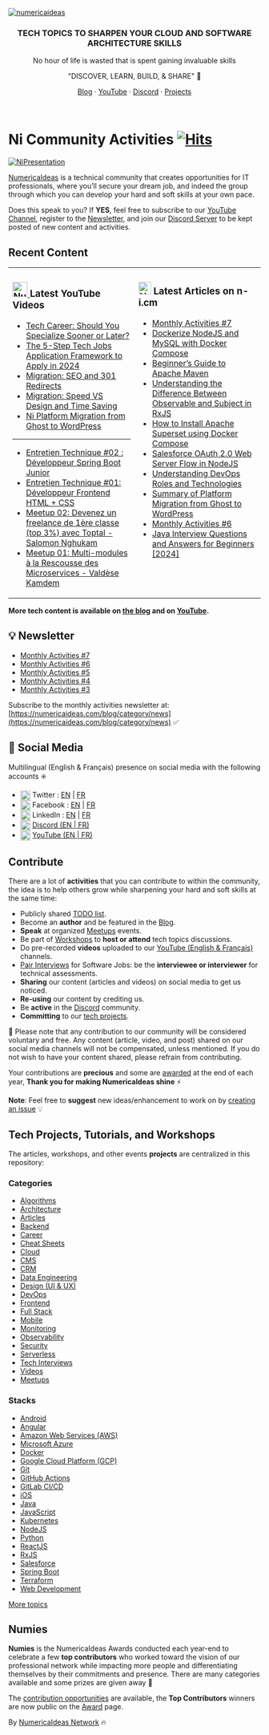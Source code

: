 <a href="https://numericaideas.com" target="blank"><img align="center" src="ni-github-banner.png" alt="numericaideas" /></a>

<h3 align="center">TECH TOPICS TO SHARPEN YOUR CLOUD AND SOFTWARE ARCHITECTURE SKILLS</h3>
<p align="center">No hour of life is wasted that is spent gaining invaluable skills</p>
<p align="center">"DISCOVER, LEARN, BUILD, & SHARE" 🚀</p>
<p align="center"><a href="https://numericaideas.com/blog/">Blog</a> · <a href="https://www.youtube.com/@numericaideas/channels?sub_confirmation=1">YouTube</a> · <a href="https://discord.numericaideas.com">Discord</a> · <a href="https://github.com/numerica-ideas/community#tech-projects">Projects</a></p>
<br/>

# Ni Community Activities&nbsp;[![Hits](https://hits.seeyoufarm.com/api/count/incr/badge.svg?url=https%3A%2F%2Fgithub.com%2Fnumerica-ideas%2Fcommunity&count_bg=%2379C83D&title_bg=%23555555&icon=&icon_color=%23E7E7E7&title=hits&edge_flat=false)](https://numericaideas.com)

[![NiPresentation](./ni-presentation-play.gif)](https://youtu.be/6bdCyAZCUTg)

[NumericaIdeas](https://numericaideas.com) is a technical community that creates opportunities for IT professionals, where you’ll secure your dream job, and indeed the group through which you can develop your hard and soft skills at your own pace.

Does this speak to you? If **YES**, feel free to subscribe to our [YouTube Channel](https://www.youtube.com/@numericaideas/channels?sub_confirmation=1), register to the [Newsletter](https://numericaideas.com/blog/category/news), and join our [Discord Server](https://discord.numericaideas.com) to be kept posted of new content and activities.

## Recent Content
<table><tr><td valign="top" width="50%">

### <a href="https://www.youtube.com/@numericaideas/channels?sub_confirmation=1"><img src="https://raw.githubusercontent.com/rahuldkjain/github-profile-readme-generator/master/src/images/icons/Social/youtube.svg" title="NumericaIdeas YouTube Channel" alt="NumericaIdeas YouTube Channel" width="30"/> </a>   Latest YouTube Videos      
 
<!-- ENGLISH-YOUTUBE-VIDEOS:START -->
- [Tech Career: Should You Specialize Sooner or Later?](https://www.youtube.com/watch?v=tADeuqlCylI)
- [The 5-Step Tech Jobs Application Framework to Apply in 2024](https://www.youtube.com/watch?v=jU_8xL9ywfA)
- [Migration: SEO and 301 Redirects](https://www.youtube.com/watch?v=YonptTEEqWk)
- [Migration: Speed VS Design and Time Saving](https://www.youtube.com/watch?v=zV_ocd33-ZQ)
- [Ni Platform Migration from Ghost to WordPress](https://www.youtube.com/watch?v=bqD0Pp_qDbk)
<!-- ENGLISH-YOUTUBE-VIDEOS:END -->

----------------

<!-- FRENCH-YOUTUBE-VIDEOS:START -->
- [Entretien Technique #02 : Développeur Spring Boot Junior](https://www.youtube.com/watch?v=V0NHhdOOvY0)
- [Entretien Technique #01: Développeur Frontend HTML + CSS](https://www.youtube.com/watch?v=ILGVVFNeRcY)
- [Meetup 02: Devenez un freelance de 1ère classe &lpar;top 3%&rpar; avec Toptal - Salomon Nghukam](https://www.youtube.com/watch?v=AmhMAQTxcGg)
- [Meetup 01: Multi-modules à la Rescousse des Microservices - Valdèse Kamdem](https://www.youtube.com/watch?v=e_LJvcikUCk)
<!-- FRENCH-YOUTUBE-VIDEOS:END -->
 
</td><td valign="top" width="50%">

### <a href="https://numericaideas.com/blog"><img src="https://avatars.githubusercontent.com/u/84835921?s=48&v=4" title="NumericaIdeas" alt="NumericaIdeas" width="25"/></a>   Latest Articles on n-i.cm     
<!-- TECH-POSTS-LIST:START -->
- [Monthly Activities #7](https://numericaideas.com/blog/monthly-activities-7/)
- [Dockerize NodeJS and MySQL with Docker Compose](https://numericaideas.com/blog/docker-compose-nodejs-mysql/)
- [Beginner’s Guide to Apache Maven](https://numericaideas.com/blog/maven-for-beginners/)
- [Understanding the Difference Between Observable and Subject in RxJS](https://numericaideas.com/blog/difference-between-observable-and-subject-in-rxjs/)
- [How to Install Apache Superset using Docker Compose](https://numericaideas.com/blog/install-apache-superset-via-docker-compose/)
- [Salesforce OAuth 2.0 Web Server Flow in NodeJS](https://numericaideas.com/blog/salesforce-oauth2-web-server-flow/)
- [Understanding DevOps Roles and Technologies](https://numericaideas.com/blog/understanding-devops-roles-and-technologies/)
- [Summary of Platform Migration from Ghost to WordPress](https://numericaideas.com/blog/platform-migration-from-ghost-to-wordpress/)
- [Monthly Activities #6](https://numericaideas.com/blog/monthly-activities-6/)
- [Java Interview Questions and Answers for Beginners [2024]](https://numericaideas.com/blog/java-interview-questions-for-beginners/)
<!-- TECH-POSTS-LIST:END -->

</td></tr></table>

**More tech content is available on [the blog](https://numericaideas.com/blog/) and on [YouTube](https://www.youtube.com/@numericaideas/channels?sub_confirmation=1).**

## 💡 Newsletter
<!-- NI-NEWS-LIST:START -->
- [Monthly Activities #7](https://numericaideas.com/blog/monthly-activities-7/)
- [Monthly Activities #6](https://numericaideas.com/blog/monthly-activities-6/)
- [Monthly Activities #5](https://numericaideas.com/blog/monthly-recap-5/)
- [Monthly Activities #4](https://numericaideas.com/blog/monthly-recap-4/)
- [Monthly Activities #3](https://numericaideas.com/blog/monthly-recap-3/)
<!-- NI-NEWS-LIST:END -->

Subscribe to the monthly activities newsletter at: [https://numericaideas.com/blog/category/news](https://numericaideas.com/blog/category/news) ✅

## 👥 Social Media
Multilingual (English & Français) presence on social media with the following accounts :eight_spoked_asterisk:
- <img align="center" src="https://raw.githubusercontent.com/rahuldkjain/github-profile-readme-generator/master/src/images/icons/Social/twitter.svg" alt="gautamkrishnar" height="20" width="20" /> Twitter  : [EN](https://twitter.com/numericaideas) | [FR](https://twitter.com/NumericaIdeasFr)
- <img align="center" src="https://raw.githubusercontent.com/rahuldkjain/github-profile-readme-generator/master/src/images/icons/Social/facebook.svg" alt="gautamkrishnar" height="20" width="20" /> Facebook : [EN](https://facebook.com/numericaideas) | [FR](https://facebook.com/NumericaIdeasFr)
- <img align="center" src="https://raw.githubusercontent.com/rahuldkjain/github-profile-readme-generator/master/src/images/icons/Social/linked-in-alt.svg" alt="gautamkrishnar" height="20" width="20" /> LinkedIn : [EN](https://www.linkedin.com/company/numericaideas) | [FR](https://www.linkedin.com/company/numericaideas-fr)
- <img align="center" src="https://raw.githubusercontent.com/rahuldkjain/github-profile-readme-generator/master/src/images/icons/Social/discord.svg" alt="gautamkrishnar" height="20" width="20" /> [Discord (EN | FR)](https://discord.numericaideas.com)
- <img align="center" src="https://raw.githubusercontent.com/rahuldkjain/github-profile-readme-generator/master/src/images/icons/Social/youtube.svg" alt="gautamkrishnar" height="20" width="20" /> [YouTube (EN | FR)](https://www.youtube.com/@numericaideas/channels?sub_confirmation=1)

## Contribute
There are a lot of **activities** that you can contribute to within the community, the idea is to help others grow while sharpening your hard and soft skills at the same time:
- Publicly shared [TODO list](https://github.com/numerica-ideas/community/issues).
- Become an **author** and be featured in the [Blog](https://numericaideas.com/blog/).
- **Speak** at organized [Meetups](https://github.com/numerica-ideas/meetups) events.
- Be part of [Workshops](https://discord.numericaideas.com) to **host or attend** tech topics discussions.
- Do pre-recorded **videos** uploaded to our [YouTube (English & Français)](https://www.youtube.com/@numericaideas/channels?sub_confirmation=1) channels.
- [Pair Interviews](https://docs.google.com/forms/d/e/1FAIpQLSfapW9TSe2RR43QF65MRlJjXaQ3uFC0RssvtWforWLZXF4zRg/viewform) for Software Jobs: be the **interviewee or interviewer** for technical assessments.
- **Sharing** our content (articles and videos) on social media to get us noticed.
- **Re-using** our content by crediting us.
- Be **active** in the [Discord](https://discord.numericaideas.com) community.
- **Committing** to our [tech projects](https://github.com/numerica-ideas/community#tech-projects).

🔔 Please note that any contribution to our community will be considered voluntary and free. Any content (article, video, and post) shared on our social media channels will not be compensated, unless mentioned. If you do not wish to have your content shared, please refrain from contributing.

Your contributions are **precious** and some are [awarded](https://github.com/numerica-ideas/community#numies) at the end of each year, **Thank you for making NumericaIdeas shine** ⚡️

**Note**: Feel free to **suggest** new ideas/enhancement to work on by [creating an issue](https://github.com/numerica-ideas/community/issues) :bulb:

## Tech Projects, Tutorials, and Workshops
The articles, workshops, and other events **projects** are centralized in this repository:

### Categories
- [Algorithms](./algorithms)
- [Architecture](./architecture)
- [Articles](./articles)
- [Backend](./backend)
- [Career](./career)
- [Cheat Sheets](./cheatsheets)
- [Cloud](./cloud)
- [CMS](./cms)
- [CRM](./crm)
- [Data Engineering](./data-engineering)
- [Design (UI & UX)](./design)
- [DevOps](./devops)
- [Frontend](./frontend)
- [Full Stack](./full-stack)
- [Mobile](./mobile)
- [Monitoring](./monitoring)
- [Observability](./observability)
- [Security](./security)
- [Serverless](./serverless)
- [Tech Interviews](./tech-interviews)
- [Videos](./videos)
- [Meetups](https://github.com/numerica-ideas/meetups)

### Stacks
- [Android](./android)
- [Angular](./angular)
- [Amazon Web Services (AWS)](./aws)
- [Microsoft Azure](./azure)
- [Docker](./docker)
- [Google Cloud Platform (GCP)](./gcp)
- [Git](./git)
- [GitHub Actions](./github-actions)
- [GitLab CI/CD](./gitlab-ci-cd)
- [iOS](./ios)
- [Java](./java)
- [JavaScript](./javascript)
- [Kubernetes](./kubernetes)
- [NodeJS](./nodejs)
- [Python](./python)
- [ReactJS](./reactjs)
- [RxJS](./rxjs)
- [Salesforce](./salesforce)
- [Spring Boot](./spring-boot)
- [Terraform](./terraform)
- [Web Development](./web)

[More topics](https://numericaideas.com/blog/)

## Numies
**Numies** is the NumericaIdeas Awards conducted each year-end to celebrate a few **top contributors** who worked toward the vision of our professional network while impacting more people and differentiating themselves by their commitments and presence. There are many categories available and some prizes are given away 🎉

The [contribution opportunities](https://numericaideas.com/#activities) are available, the **Top Contributors** winners are now public on the [Award](https://numericaideas.com/numies/) page.

By [NumericaIdeas Network](https://numericaideas.com) :fire:

